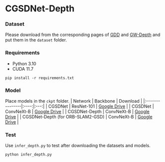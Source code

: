 # CGSDNet-Depth

### Dataset
Please download from the corresponding pages of [GDD](https://github.com/Mhaiyang/CVPR2020_GDNet) and [GW-Depth](https://github.com/ViktorLiang/GW-Depth) and put them in the `dataset` folder.

### Requirements
* Python 3.10
* CUDA 11.7
```
pip install -r requirements.txt
```

### Model
Place models in the `ckpt` folder.
| Network | Backbone | Download |
|:---------------|:----:|:---:|
| CGSDNet | ResNet-101 | [Google Drive](https://drive.google.com/file/d/16EF26d35_UfAeLvtU2G8mp_2gHB5kiHC/view?usp=sharing) |
| CGSDNet | ConvNeXt-B | [Google Drive](https://drive.google.com/file/d/1EIatOGUwqvOgMIpf-0bKPR5XvrgYzpII/view?usp=drive_link) |
| CGSDNet-Depth | ConvNeXt-B | [Google Drive](https://drive.google.com/file/d/1GvsAb2rhFtBJxXlr54cTSrIiOOIh79IS/view?usp=drive_link) |
| CGSDNet-Depth (for ORB-SLAM2-GSD) | ConvNeXt-B | [Google Drive](https://drive.google.com/file/d/1kIbamJen_XBf_wThNiHnVrgjt9Efyv4s/view?usp=drive_link) |

### Test
Use `infer_depth.py` to test after downloading the datasets and models.
```
python infer_depth.py
```

